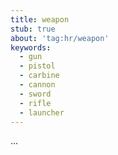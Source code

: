 ```yaml
---
title: weapon
stub: true
about: 'tag:hr/weapon'
keywords:
  - gun
  - pistol
  - carbine
  - cannon
  - sword
  - rifle
  - launcher
---
```

...
